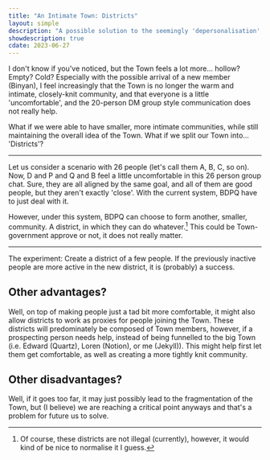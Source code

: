 ```yaml
---
title: "An Intimate Town: Districts"
layout: simple
description: "A possible solution to the seemingly 'depersonalisation' that the Town is undergoing."
showdescription: true
cdate: 2023-06-27
---
```


I don't know if you've noticed, but the Town feels a lot more... hollow? Empty? Cold? Especially with the possible arrival of a new member (Binyan), I feel increasingly that the Town is no longer the warm and intimate, closely-knit community, and that everyone is a little 'uncomfortable', and the 20-person DM group style communication does not really help.

What if we were able to have smaller, more intimate communities, while still maintaining the overall idea of the Town. What if we split our Town into... 'Districts'?

---

Let us consider a scenario with 26 people (let's call them A, B, C, so on). Now, D and P and Q and B feel a little uncomfortable in this 26 person group chat. Sure, they are all aligned by the same goal, and all of them are good people, but they aren't exactly 'close'. With the current system, BDPQ have to just deal with it.

However, under this system, BDPQ can choose to form another, smaller, community. A district, in which they can do whatever.[^1] This could be Town-government approve or not, it does not really matter.

[^1]: Of course, these districts are not illegal (currently), however, it would kind of be nice to normalise it I guess.

---

The experiment: Create a district of a few people. If the previously inactive people are more active in the new district, it is (probably) a success.

## Other advantages?

Well, on top of making people just a tad bit more comfortable, it might also allow districts to work as proxies for people joining the Town. These districts will predominately be composed of Town members, however, if a prospecting person needs help, instead of being funnelled to the big Town (i.e. Edward (Quartz), Loren (Notion), or me (Jekyll)). This might help first let them get comfortable, as well as creating a more tightly knit community.

## Other disadvantages?

Well, if it goes too far, it may just possibly lead to the fragmentation of the Town, but (I believe) we are reaching a critical point anyways and that's a problem for future us to solve.
